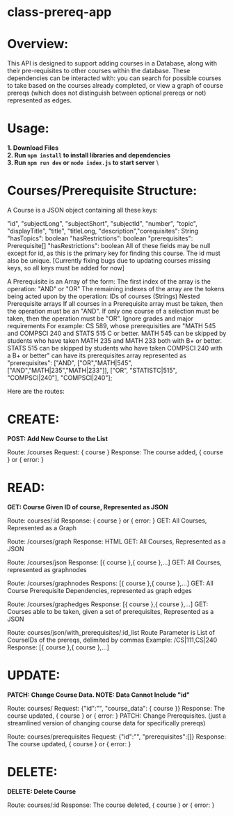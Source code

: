 # class-prereq-app

# Overview: 

This API is designed to support adding courses in a Database, along with their pre-requisites to other courses within the database. These dependencies can be interacted with: you can search for possible courses to take based on the courses already completed, or view a graph of course prereqs (which does not distinguish between optional prereqs or not) represented as edges. 

# Usage: 

**1. Download Files** \
**2. Run `npm install` to install libraries and dependencies** \
**3. Run `npm run dev` or `node index.js` to start server** \

# Courses/Prerequisite Structure: 

A Course is a JSON object containing all these keys: 

"id", "subjectLong", "subjectShort", "subjectId", "number", "topic", "displayTitle", "title", "titleLong, "description","corequisites": String
"hasTopics": boolean
"hasRestrictions": boolean
"prerequisites": Prerequisite[] 
"hasRestrictions": boolean
All of these fields may be null except for id, as this is the primary key for finding this course. The id must also be unique. [Currently fixing bugs due to updating courses missing keys, so all keys must be added for now]

A Prerequisite is an Array of the form:
The first index of the array is the operation: "AND" or "OR"
The remaining indexes of the array are the tokens being acted upon by the operation:
IDs of courses (Strings)
Nested Prerequisite arrays
If all courses in a Prerequisite array must be taken, then the operation must be an "AND". If only one course of a selection must be taken, then the operation must be "OR". Ignore grades and major requirements
For example: CS 589, whose prerequisities are "MATH 545 and COMPSCI 240 and STATS 515 C or better. MATH 545 can be skipped by students who have taken MATH 235 and MATH 233 both with B+ or better. STATS 515 can be skipped by students who have taken COMPSCI 240 with a B+ or better" can have its prerequisites array represented as "prerequisites": ["AND", ["OR","MATH|545", ["AND","MATH|235","MATH|233"]], ["OR", "STATISTC|515", "COMPSCI|240"], "COMPSCI|240"]; 

Here are the routes:

# CREATE:

**POST: Add New Course to the List**

Route: /courses
Request: { course }
Response: The course added, { course } or { error: }
# READ:

**GET: Course Given ID of course, Represented as JSON**

Route: courses/:id
Response: { course } or { error: }
GET: All Courses, Represented as a Graph

Route: /courses/graph
Response: HTML
GET: All Courses, Represented as a JSON

Route: /courses/json
Response: [{ course },{ course },...]
GET: All Courses, represented as graphnodes

Route: /courses/graphnodes
Respons:  [{ course },{ course },...]
GET: All Course Prerequisite Dependencies, represented as graph edges

Route: /courses/graphedges
Response:  [{ course },{ course },...]
GET: Courses able to be taken, given a set of prerequisites, Represented as a JSON

Route: courses/json/with_prerequisites/:id_list
Route Parameter is List of CourseIDs of the prereqs, delimited by commas
Example: /CS|111,CS|240
Response:  [{ course },{ course },...]
# UPDATE:

**PATCH: Change Course Data. NOTE: Data Cannot Include "id"**

Route: courses/
Request: {"id":"", "course_data": { course }}
Response: The course updated, { course } or { error: }
PATCH: Change Prerequisites. (just a streamlined version of changing course data for specifically prereqs)

Route: courses/prerequisites
Request: {"id":"", "prerequisites":[]}
Response: The course updated, { course } or { error: }
# DELETE:

**DELETE: Delete Course**

Route: courses/:id
Response: The course deleted, { course } or { error: }
